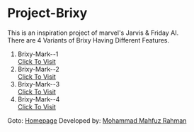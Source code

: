 # Project-Brixy
This is an inspiration project of marvel's Jarvis & Friday AI. <br>
There are 4 Variants of Brixy Having Different Features. <br>
1. Brixy-Mark--1 <br> <a href="https://github.com/dexcorpsoftwareslimited/Brixy-Mark--1">Click To Visit</a> <br>
2. Brixy-Mark--2 <br> <a href="https://github.com/dexcorpsoftwareslimited/Brixy-Mark--2">Click To Visit</a> <br>
3. Brixy-Mark--3 <br> <a href="https://github.com/dexcorpsoftwareslimited/Brixy-Mark--3">Click To Visit</a> <br>
4. Brixy-Mark--4 <br> <a href="https://github.com/dexcorpsoftwareslimited/Brixy-Mark--4">Click To Visit</a> <br>

Goto: <a href="https://dexcorpsoftwareslimited.github.io/Project-Brixy">Homepage</a>
Developed by: <a href="https://github.com/mahfuz0712">Mohammad Mahfuz Rahman</a>